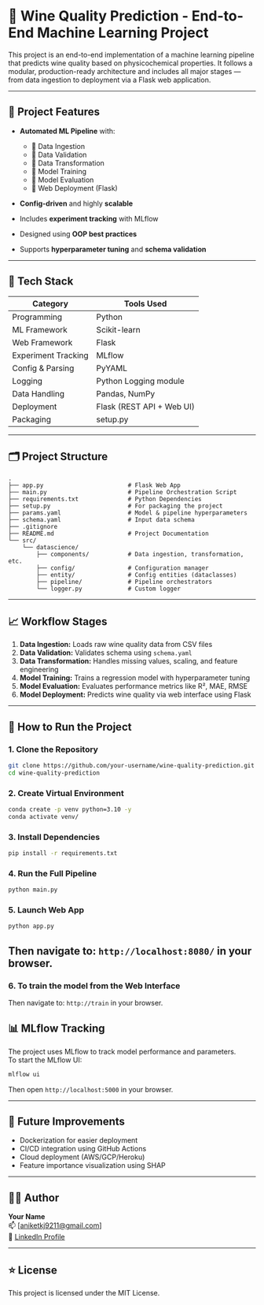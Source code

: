 # 🍷 Wine Quality Prediction - End-to-End Machine Learning Project

This project is an end-to-end implementation of a machine learning pipeline that predicts wine quality based on physicochemical properties. It follows a modular, production-ready architecture and includes all major stages — from data ingestion to deployment via a Flask web application.

---

## 🚀 Project Features

- **Automated ML Pipeline** with:
  - 🔹 Data Ingestion
  - 🔹 Data Validation
  - 🔹 Data Transformation
  - 🔹 Model Training
  - 🔹 Model Evaluation
  - 🔹 Web Deployment (Flask)

- **Config-driven** and highly **scalable**
- Includes **experiment tracking** with MLflow
- Designed using **OOP best practices**
- Supports **hyperparameter tuning** and **schema validation**

---

## 🧰 Tech Stack

| Category          | Tools Used                                  |
|-------------------|---------------------------------------------|
| Programming       | Python                                       |
| ML Framework      | Scikit-learn                                 |
| Web Framework     | Flask                                        |
| Experiment Tracking | MLflow                                     |
| Config & Parsing  | PyYAML                                       |
| Logging           | Python Logging module                        |
| Data Handling     | Pandas, NumPy                                |
| Deployment        | Flask (REST API + Web UI)                    |
| Packaging         | setup.py                                     |

---

## 🗂️ Project Structure

```
.
├── app.py                        # Flask Web App
├── main.py                       # Pipeline Orchestration Script
├── requirements.txt              # Python Dependencies
├── setup.py                      # For packaging the project
├── params.yaml                   # Model & pipeline hyperparameters
├── schema.yaml                   # Input data schema
├── .gitignore
├── README.md                     # Project Documentation
└── src/
    └── datascience/
        ├── components/           # Data ingestion, transformation, etc.
        ├── config/               # Configuration manager
        ├── entity/               # Config entities (dataclasses)
        ├── pipeline/             # Pipeline orchestrators
        └── logger.py             # Custom logger
```

---

## 📈 Workflow Stages

1. **Data Ingestion:** Loads raw wine quality data from CSV files
2. **Data Validation:** Validates schema using `schema.yaml`
3. **Data Transformation:** Handles missing values, scaling, and feature engineering
4. **Model Training:** Trains a regression model with hyperparameter tuning
5. **Model Evaluation:** Evaluates performance metrics like R², MAE, RMSE
6. **Model Deployment:** Predicts wine quality via web interface using Flask

---

## 🧪 How to Run the Project

### 1. Clone the Repository
```bash
git clone https://github.com/your-username/wine-quality-prediction.git
cd wine-quality-prediction
```

### 2. Create Virtual Environment
```bash
conda create -p venv python=3.10 -y
conda activate venv/
```

### 3. Install Dependencies
```bash
pip install -r requirements.txt
```

### 4. Run the Full Pipeline
```bash
python main.py
```

### 5. Launch Web App
```bash
python app.py
```
Then navigate to: `http://localhost:8080/` in your browser.
---
### 6. To train the model from the Web Interface
Then navigate to: `http://train` in your browser.

## 📊 MLflow Tracking

The project uses MLflow to track model performance and parameters.  
To start the MLflow UI:
```bash
mlflow ui
```
Then open `http://localhost:5000` in your browser.

---

## 📌 Future Improvements

- Dockerization for easier deployment  
- CI/CD integration using GitHub Actions  
- Cloud deployment (AWS/GCP/Heroku)  
- Feature importance visualization using SHAP  

---

## 👨‍💻 Author

**Your Name**  
📫 [aniketkj9211@gmail.com]  
🔗 [LinkedIn Profile](https://www.linkedin.com/in/aniketkr9211/)  


---

## ⭐ License

This project is licensed under the MIT License.
